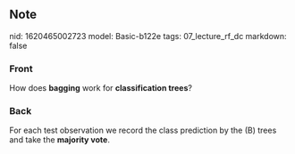 ## Note
nid: 1620465002723
model: Basic-b122e
tags: 07_lecture_rf_dc
markdown: false

### Front
How does <b>bagging</b> work for <b>classification trees</b>?

### Back
For each test observation we record the class prediction by the \(B\) trees and take the <b>majority vote</b>.
